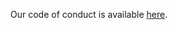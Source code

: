 Our code of conduct is available [here](https://bids-standard.github.io/bids-starter-kit/CODE_OF_CONDUCT.html).
